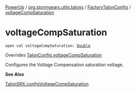 [PowerUp](../../index.md) / [org.stormgears.utils.talons](../index.md) / [FactoryTalonConfig](index.md) / [voltageCompSaturation](./voltage-comp-saturation.md)

# voltageCompSaturation

`open val voltageCompSaturation: `[`Double`](https://kotlinlang.org/api/latest/jvm/stdlib/kotlin/-double/index.html)

Overrides [TalonConfig.voltageCompSaturation](../-talon-config/voltage-comp-saturation.md)

Configures the Voltage Compensation saturation voltage.

**See Also**

[TalonSRX.configVoltageCompSaturation](#)

